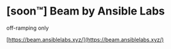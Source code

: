 # \[soon™️] Beam by Ansible Labs

off-ramping only

[https://beam.ansiblelabs.xyz/](https://beam.ansiblelabs.xyz/)
